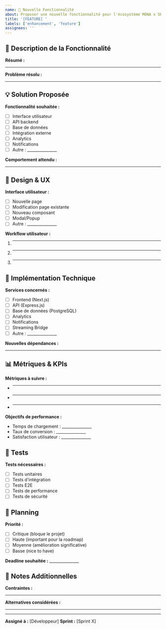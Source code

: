 ```yaml
---
name: 🚀 Nouvelle Fonctionnalité
about: Proposer une nouvelle fonctionnalité pour l'écosystème MONA x SPARK
title: '[FEATURE] '
labels: ['enhancement', 'feature']
assignees: ''
---
```


## 🎯 Description de la Fonctionnalité

**Résumé :**
_______________

**Problème résolu :**
_______________

## 💡 Solution Proposée

**Fonctionnalité souhaitée :**
- [ ] Interface utilisateur
- [ ] API backend
- [ ] Base de données
- [ ] Intégration externe
- [ ] Analytics
- [ ] Notifications
- [ ] Autre : _______________

**Comportement attendu :**
_______________

## 🎨 Design & UX

**Interface utilisateur :**
- [ ] Nouvelle page
- [ ] Modification page existante
- [ ] Nouveau composant
- [ ] Modal/Popup
- [ ] Autre : _______________

**Workflow utilisateur :**
1. _______________
2. _______________
3. _______________

## 🔧 Implémentation Technique

**Services concernés :**
- [ ] Frontend (Next.js)
- [ ] API (Express.js)
- [ ] Base de données (PostgreSQL)
- [ ] Analytics
- [ ] Notifications
- [ ] Streaming Bridge
- [ ] Autre : _______________

**Nouvelles dépendances :**
_______________

## 📊 Métriques & KPIs

**Métriques à suivre :**
- _______________
- _______________
- _______________

**Objectifs de performance :**
- Temps de chargement : _______________
- Taux de conversion : _______________
- Satisfaction utilisateur : _______________

## 🧪 Tests

**Tests nécessaires :**
- [ ] Tests unitaires
- [ ] Tests d'intégration
- [ ] Tests E2E
- [ ] Tests de performance
- [ ] Tests de sécurité

## 📅 Planning

**Priorité :**
- [ ] Critique (bloque le projet)
- [ ] Haute (important pour la roadmap)
- [ ] Moyenne (amélioration significative)
- [ ] Basse (nice to have)

**Deadline souhaitée :** _______________

## 📝 Notes Additionnelles

**Contraintes :**
_______________

**Alternatives considérées :**
_______________

---

**Assigné à :** [Développeur]
**Sprint :** [Sprint X] 